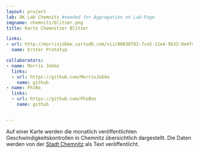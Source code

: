 ```yaml
---
layout: project
lab: OK Lab Chemnitz #needed for Aggregation on Lab-Page
imgname: chemnitz/blitzer.png
title: Karte Chemnitzer Blitzer

links:
- url: http://morrisjobke.cartodb.com/viz/00030762-7ce5-11e4-9b32-0e4fddd5de28/public_map
  name: Erster Prototyp

collaborators:
- name: Morris Jobke
  links:
  - url: https://github.com/MorrisJobke
    name: github
- name: PhiBo
  links:
  - url: https://github.com/PhiBos
    name: github


---
```


Auf einer Karte werden die monatlich veröffentlichten Geschwindigkeitskontrollen in Chemnitz übersichtlich dargestellt. Die Daten werden von der [Stadt Chemnitz][] als Text veröffentlicht.

[Stadt Chemnitz]: http://www.chemnitz.de/chemnitz/de/aktuelles/presse/pressemitteilungen/2014/678.html
